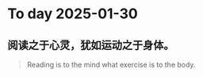 
# To day 2025-01-30


## 阅读之于心灵，犹如运动之于身体。
> Reading is to the mind what exercise is to the body.

    